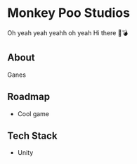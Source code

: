 

# Monkey Poo Studios
Oh yeah yeah yeahh oh yeah
Hi there 👋💣

## About

Ganes


## Roadmap

- Cool game


## Tech Stack

- Unity

